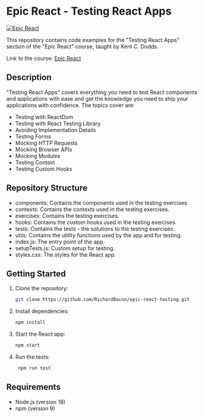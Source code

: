 # Epic React - Testing React Apps

[![Epic React](https://img.shields.io/badge/Epic%20React-Testing%20React%20Apps-mediumblue.svg)](https://epicreact.dev/)

This repository contains code examples for the "Testing React Apps" section of the "Epic React" course, taught by Kent C. Dodds.

Link to the course: [Epic React](https://epicreact.dev/)

## Description

"Testing React Apps" covers everything you need to test React components and applications with ease and get the knowledge you need to ship your applications with confidence. The topics cover are:

- Testing with ReactDom
- Testing with React Testing Library
- Avoiding Implementation Details
- Testing Forms
- Mocking HTTP Requests
- Mocking Browser APIs
- Mocking Modules
- Testing Context
- Testing Custom Hooks

## Repository Structure

- components: Contains the components used in the testing exercises.
- contexts: Contains the contexts used in the testing exercises.
- exercises: Contains the testing exercises.
- hooks: Contains the custom hooks used in the testing exercises.
- tests: Contains the tests - the solutions to the testing exercises.
- utils: Contains the utility functions used by the app and for testing.
- index.js: The entry point of the app.
- setupTests.js: Custom setup for testing.
- styles.css: The styles for the React app.

## Getting Started

1. Clone the repository:

   ```bash
   git clone https://github.com/RichardBacon/epic-react-testing.git
   ```

2. Install dependencies:

   ```bash
   npm install
   ```

3. Start the React app:

   ```bash
   npm start
   ```

4. Run the tests:

   ```bash
    npm run test
   ```

## Requirements

- Node.js (version 18)
- npm (version 9)

